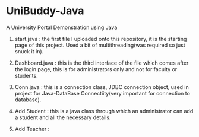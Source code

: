 # UniBuddy-Java
A University Portal Demonstration using Java 

1) start.java : the first file I uploaded onto this repository, it is the starting page of this project. Used a bit of multithreading(was required so just snuck it in).

2) Dashboard.java : this is the third interface of the file which comes after the login page, this is for administrators only and not for faculty or students.

3) Conn.java : this is a connection class, JDBC connection object, used in project for Java-DataBase Connectiity(very important for connection to database).

4) Add Student : this is a java class through which an administrator can add a student and all the necessary details.

5) Add Teacher : 
